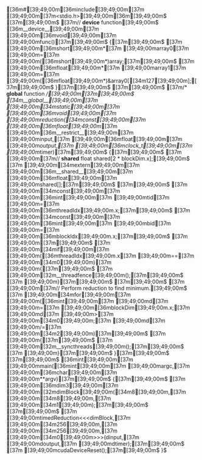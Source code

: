 [36m#[39;49;00m[36minclude[39;49;00m[37m [39;49;00m[37m<stdio.h>[39;49;00m[36m[39;49;00m$
[37m[39;49;00m$
[37m// __device__ function[39;49;00m$
[36m__device__[39;49;00m[37m [39;49;00m[36mvoid[39;49;00m[37m [39;49;00mfunc()[37m[39;49;00m$
{[37m[39;49;00m$
[37m    [39;49;00m[36mshort[39;49;00m*[37m [39;49;00marray0[37m [39;49;00m=[37m [39;49;00m([36mshort[39;49;00m*)array;[37m[39;49;00m$
[37m    [39;49;00m[36mfloat[39;49;00m*[37m [39;49;00marray1[37m [39;49;00m=[37m [39;49;00m([36mfloat[39;49;00m*)&array0[[34m127[39;49;00m];[37m[39;49;00m$
}[37m[39;49;00m$
[37m[39;49;00m$
[37m/* __global__ function */[39;49;00m[37m[39;49;00m$
[34m__global__[39;49;00m[37m [39;49;00m[34mstatic[39;49;00m[37m [39;49;00m[36mvoid[39;49;00m[37m [39;49;00mreduction([34mconst[39;49;00m[37m [39;49;00m[36mfloat[39;49;00m*[37m [39;49;00m[36m__restrict__[39;49;00m[37m [39;49;00minput,[37m [39;49;00m[36mfloat[39;49;00m[37m [39;49;00m*output,[37m [39;49;00m[36mclock_t[39;49;00m[37m [39;49;00m*timer)[37m[39;49;00m$
{[37m[39;49;00m$
[37m    [39;49;00m[37m// __shared__ float shared[2 * blockDim.x];[39;49;00m$
[37m    [39;49;00m[34mextern[39;49;00m[37m [39;49;00m[36m__shared__[39;49;00m[37m [39;49;00m[36mfloat[39;49;00m[37m [39;49;00mshared[];[37m[39;49;00m$
[37m[39;49;00m$
[37m    [39;49;00m[34mconst[39;49;00m[37m [39;49;00m[36mint[39;49;00m[37m [39;49;00mtid[37m [39;49;00m=[37m [39;49;00m[36mthreadIdx[39;49;00m.x;[37m[39;49;00m$
[37m    [39;49;00m[34mconst[39;49;00m[37m [39;49;00m[36mint[39;49;00m[37m [39;49;00mbid[37m [39;49;00m=[37m [39;49;00m[36mblockIdx[39;49;00m.x;[37m[39;49;00m$
[37m    [39;49;00m[37m[39;49;00m$
[37m    [39;49;00m[34mif[39;49;00m[37m [39;49;00m([36mthreadIdx[39;49;00m.x[37m [39;49;00m==[37m [39;49;00m[34m0[39;49;00m)[37m [39;49;00m{[37m[39;49;00m$
[37m        [39;49;00m[32m__threadfence[39;49;00m();[37m[39;49;00m$
[37m    [39;49;00m}[37m[39;49;00m$
[37m[39;49;00m$
[37m    [39;49;00m[37m// Perform reduction to find minimum.[39;49;00m$
[37m    [39;49;00m[34mfor[39;49;00m[37m [39;49;00m([36mint[39;49;00m[37m [39;49;00md[37m [39;49;00m=[37m [39;49;00m[36mblockDim[39;49;00m.x;[37m [39;49;00md[37m [39;49;00m>[37m [39;49;00m[34m0[39;49;00m;[37m [39;49;00md[37m [39;49;00m/=[37m [39;49;00m[34m2[39;49;00m)[37m[39;49;00m$
[37m    [39;49;00m{[37m[39;49;00m$
[37m        [39;49;00m[32m__syncthreads[39;49;00m();[37m[39;49;00m$
[37m    [39;49;00m}[37m[39;49;00m$
}[37m[39;49;00m$
[37m[39;49;00m$
[36mint[39;49;00m[37m [39;49;00mmain([36mint[39;49;00m[37m [39;49;00margc,[37m [39;49;00m[36mchar[39;49;00m[37m [39;49;00m**argv)[37m[39;49;00m$
{[37m[39;49;00m$
[37m    [39;49;00m[36mdim3[39;49;00m[37m [39;49;00m[32mdimBlock[39;49;00m([34m8[39;49;00m,[37m [39;49;00m[34m8[39;49;00m,[37m [39;49;00m[34m1[39;49;00m);[37m[39;49;00m$
[37m[39;49;00m$
[37m    [39;49;00mtimedReduction<<<dimBlock,[37m [39;49;00m[34m256[39;49;00m,[37m [39;49;00m[34m256[39;49;00m,[37m [39;49;00m[34m0[39;49;00m>>>(dinput,[37m [39;49;00mdoutput,[37m [39;49;00mdtimer);[37m[39;49;00m$
[37m    [39;49;00mcudaDeviceReset();[37m[39;49;00m$
}$

